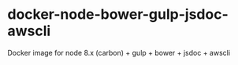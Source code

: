 # docker-node-bower-gulp-jsdoc-awscli
Docker image for node 8.x (carbon) + gulp + bower + jsdoc + awscli
